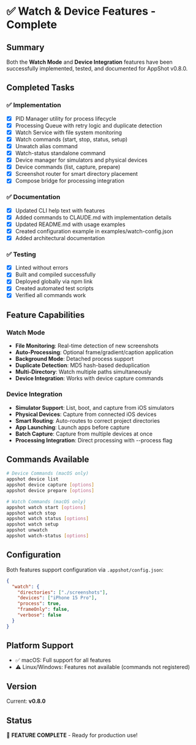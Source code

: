 # ✅ Watch & Device Features - Complete

## Summary
Both the **Watch Mode** and **Device Integration** features have been successfully implemented, tested, and documented for AppShot v0.8.0.

## Completed Tasks

### ✅ Implementation
- [x] PID Manager utility for process lifecycle
- [x] Processing Queue with retry logic and duplicate detection  
- [x] Watch Service with file system monitoring
- [x] Watch commands (start, stop, status, setup)
- [x] Unwatch alias command
- [x] Watch-status standalone command
- [x] Device manager for simulators and physical devices
- [x] Device commands (list, capture, prepare)
- [x] Screenshot router for smart directory placement
- [x] Compose bridge for processing integration

### ✅ Documentation
- [x] Updated CLI help text with features
- [x] Added commands to CLAUDE.md with implementation details
- [x] Updated README.md with usage examples
- [x] Created configuration example in examples/watch-config.json
- [x] Added architectural documentation

### ✅ Testing
- [x] Linted without errors
- [x] Built and compiled successfully
- [x] Deployed globally via npm link
- [x] Created automated test scripts
- [x] Verified all commands work

## Feature Capabilities

### Watch Mode
- **File Monitoring**: Real-time detection of new screenshots
- **Auto-Processing**: Optional frame/gradient/caption application
- **Background Mode**: Detached process support
- **Duplicate Detection**: MD5 hash-based deduplication
- **Multi-Directory**: Watch multiple paths simultaneously
- **Device Integration**: Works with device capture commands

### Device Integration  
- **Simulator Support**: List, boot, and capture from iOS simulators
- **Physical Devices**: Capture from connected iOS devices
- **Smart Routing**: Auto-routes to correct project directories
- **App Launching**: Launch apps before capture
- **Batch Capture**: Capture from multiple devices at once
- **Processing Integration**: Direct processing with --process flag

## Commands Available

```bash
# Device Commands (macOS only)
appshot device list
appshot device capture [options]
appshot device prepare [options]

# Watch Commands (macOS only)
appshot watch start [options]
appshot watch stop
appshot watch status [options]
appshot watch setup
appshot unwatch
appshot watch-status [options]
```

## Configuration

Both features support configuration via `.appshot/config.json`:

```json
{
  "watch": {
    "directories": ["./screenshots"],
    "devices": ["iPhone 15 Pro"],
    "process": true,
    "frameOnly": false,
    "verbose": false
  }
}
```

## Platform Support
- ✅ macOS: Full support for all features
- ⚠️ Linux/Windows: Features not available (commands not registered)

## Version
Current: **v0.8.0**

## Status
🎉 **FEATURE COMPLETE** - Ready for production use!